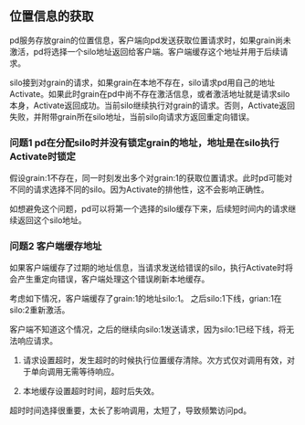 ## 位置信息的获取

pd服务存放grain的位置信息，客户端向pd发送获取位置请求时，如果grain尚未激活，pd将选择一个silo地址返回给客户端。客户端缓存这个地址并用于后续请求。

silo接到对grain的请求，如果grain在本地不存在，silo请求pd用自己的地址Activate。如果此时grain在pd中尚不存在激活信息，或者激活地址就是请求silo本身，Activate返回成功。当前silo继续执行对grain的请求。否则，Activate返回失败，并附带grain所在silo地址，当前silo向请求方返回重定向错误。

### 问题1 pd在分配silo时并没有锁定grain的地址，地址是在silo执行Activate时锁定

假设grain:1不存在，同一时刻发出多个对grain:1的获取位置请求。此时pd可能对不同的请求选择不同的silo。因为Activate的排他性，这不会影响正确性。

如想避免这个问题，pd可以将第一个选择的silo缓存下来，后续短时间内的请求继续返回这个silo地址。

### 问题2 客户端缓存地址

如果客户端缓存了过期的地址信息，当请求发送给错误的silo，执行Activate时将会产生重定向错误，客户端处理这个错误刷新本地缓存。

考虑如下情况，客户端缓存了grain:1的地址silo:1。 之后silo:1下线，grian:1在silo:2重新激活。

客户端不知道这个情况，之后的继续向silo:1发送请求，因为silo:1已经下线，将无法响应请求。

1. 请求设置超时，发生超时的时候执行位置缓存清除。次方式仅对调用有效，对于单向调用无需等待响应。

2. 本地缓存设置超时时间，超时后失效。

超时时间选择很重要，太长了影响调用，太短了，导致频繁访问pd。










